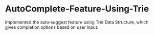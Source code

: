# AutoComplete-Feature-Using-Trie
Implemented the auto‐suggest feature using Trie Data Structure, which gives completion options based on user input.
